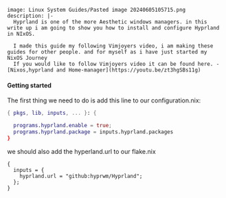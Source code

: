 
```avatar
image: Linux System Guides/Pasted image 20240605105715.png
description: |-
  Hyprland is one of the more Aesthetic windows managers. in this write up i am going to show you how to install and configure Hyprland in NIxOS. 

  I made this guide my following Vimjoyers video, i am making these guides for other people. and for myself as i have just started my NixOS Journey
  If you would like to follow Vimjoyers video it can be found here. - [Nixos,hyprland and Home-manager](https://youtu.be/zt3hgSBs11g)
```

#### Getting started
The first thing we need to do is add this line to our <span style='color:var(--mk-color-purple)'>configuration.nix</span>: 
```nix
{ pkgs, lib, inputs, ... }: {

  programs.hyprland.enable = true;
  programs.hyprland.package = inputs.hyprland.packages
}
```

we should also add the hyperland.url to our flake.nix
```
{
  inputs = {
    hyprland.url = "github:hyprwm/Hyprland";
  };
}
```

